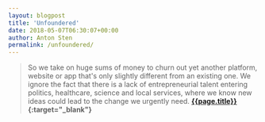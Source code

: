 ```yaml
---
layout: blogpost
title: 'Unfoundered'
date: 2018-05-07T06:30:07+00:00
author: Anton Sten
permalink: /unfoundered/
---
```


>So we take on huge sums of money to churn out yet another platform, website or app that's only slightly different from an existing one. We ignore the fact that there is a lack of entrepreneurial talent entering politics, healthcare, science and local services, where we know new ideas could lead to the change we urgently need. **[{{page.title}}](https://www.gemmamilne.co.uk){:target="_blank"}**